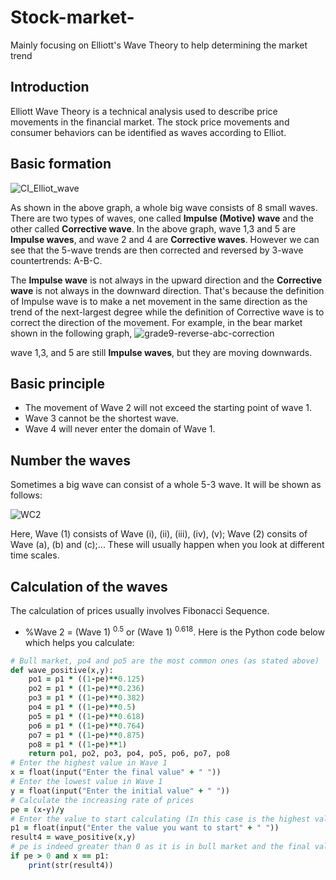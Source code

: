 # Stock-market-
Mainly focusing on Elliott's Wave Theory to help determining the market trend

## Introduction
Elliott Wave Theory is a technical analysis used to describe price movements in the financial market. The stock price movements and consumer behaviors can be identified as waves according to Elliot.

## Basic formation
![CI_Elliot_wave](https://user-images.githubusercontent.com/128298224/226378393-fdaabf64-d22a-4be3-a462-f33a21a456a2.jpg)


As shown in the above graph, a whole big wave consists of 8 small waves. There are two types of waves, one called **Impulse (Motive) wave** and the other called **Corrective wave**. In the above graph, wave 1,3 and 5 are **Impulse waves**, and wave 2 and 4 are **Corrective waves**. However we can see that the 5-wave trends are then corrected and reversed by 3-wave countertrends: A-B-C. 

The **Impulse wave** is not always in the upward direction and the **Corrective wave** is not always in the downward direction. That's because the definition of Impulse wave is to make a net movement in the same direction as the trend of the next-largest degree while the definition of Corrective wave is to correct the direction of the movement. For example, in the bear market shown in the following graph,
![grade9-reverse-abc-correction](https://user-images.githubusercontent.com/128298224/226387816-cdf90c0e-3cb8-46ff-bfa0-8f1a35cb1e16.png)

wave 1,3, and 5 are still **Impulse waves**, but they are moving downwards.

## Basic principle

* The movement of Wave 2 will not exceed the starting point of wave 1.
* Wave 3 cannot be the shortest wave.
* Wave 4 will never enter the domain of Wave 1.

## Number the waves

Sometimes a big wave can consist of a whole 5-3 wave. It will be shown as follows:

![WC2](https://user-images.githubusercontent.com/128298224/226394874-f9d12b75-6d73-4a94-a082-c36bae7cb931.png)

Here, Wave (1) consists of Wave (i), (ii), (iii), (iv), (v); Wave (2) consits of Wave (a), (b) and (c);... These will usually happen when you look at different time scales.

## Calculation of the waves
The calculation of prices usually involves Fibonacci Sequence.
* %Wave 2 = (Wave 1) $^{0.5}$ or (Wave 1) $^{0.618}$. Here is the Python code below which helps you calculate:

```ruby
# Bull market, po4 and po5 are the most common ones (as stated above)
def wave_positive(x,y):
    po1 = p1 * ((1-pe)**0.125)
    po2 = p1 * ((1-pe)**0.236)
    po3 = p1 * ((1-pe)**0.382)
    po4 = p1 * ((1-pe)**0.5)
    po5 = p1 * ((1-pe)**0.618)
    po6 = p1 * ((1-pe)**0.764)
    po7 = p1 * ((1-pe)**0.875)
    po8 = p1 * ((1-pe)**1)
    return po1, po2, po3, po4, po5, po6, po7, po8
# Enter the highest value in Wave 1
x = float(input("Enter the final value" + " "))
# Enter the lowest value in Wave 1
y = float(input("Enter the initial value" + " "))
# Calculate the increasing rate of prices
pe = (x-y)/y
# Enter the value to start calculating (In this case is the highest value of Wave 1)
p1 = float(input("Enter the value you want to start" + " "))
result4 = wave_positive(x,y)
# pe is indeed greater than 0 as it is in bull market and the final value is the highest value of Wave 1
if pe > 0 and x == p1:
    print(str(result4))
```

